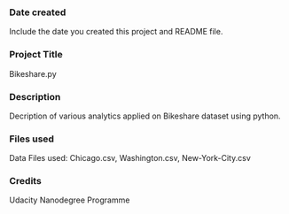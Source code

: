 ### Date created
Include the date you created this project and README file.

### Project Title
Bikeshare.py

### Description
Decription of various analytics applied on Bikeshare dataset using python.
### Files used
Data Files used: Chicago.csv, Washington.csv, New-York-City.csv

### Credits
Udacity Nanodegree Programme


